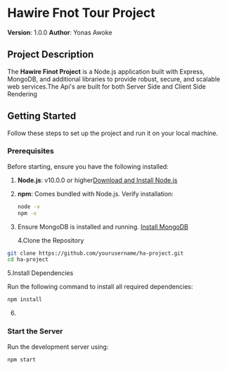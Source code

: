 # Hawire Fnot Tour Project

**Version**: 1.0.0
**Author**: Yonas Awoke

## Project Description

The **Hawire Finot Project** is a Node.js application built with Express, MongoDB, and additional libraries to provide robust, secure, and scalable web services.The Api's are built for both Server Side and Client Side Rendering

## Getting Started

Follow these steps to set up the project and run it on your local machine.

### Prerequisites

Before starting, ensure you have the following installed:

1. **Node.js**: v10.0.0 or higher[Download and Install Node.js](https://nodejs.org/)
2. **npm**: Comes bundled with Node.js.
   Verify installation:

   ```bash
   node -v
   npm -v
   ```

3. Ensure MongoDB is installed and running.
   [Install MongoDB](https://www.mongodb.com/try/download/community)

   4.Clone the Repository

```bash
git clone https://github.com/yourusername/ha-project.git
cd ha-project
```

5.Install Dependencies

Run the following command to install all required dependencies:

```bash
npm install
```

6.

### Start the Server

Run the development server using:

```
npm start
```
